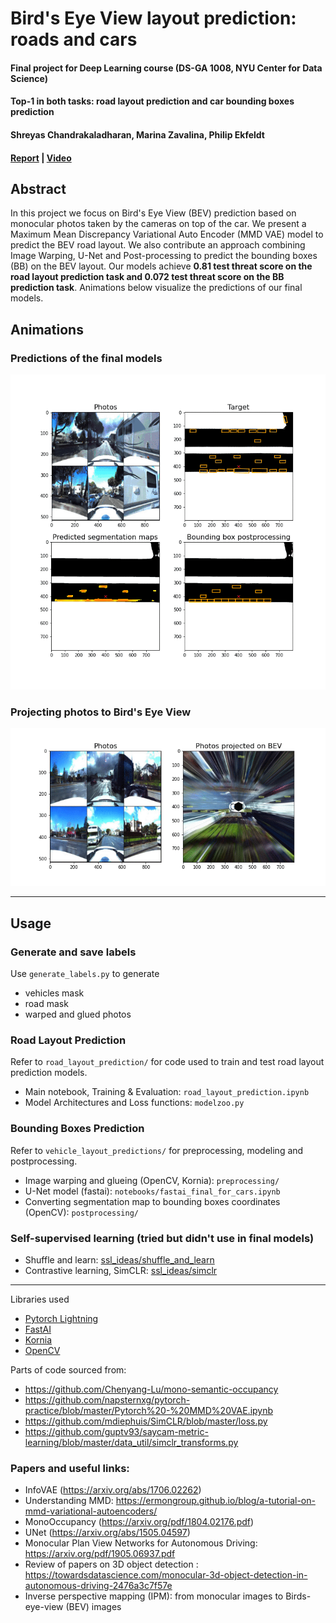 # Bird's Eye View layout prediction: roads and cars
#### Final project for Deep Learning course (DS-GA 1008, NYU Center for Data Science)  
#### Top-1 in both tasks: road layout prediction and car bounding boxes prediction
#### Shreyas Chandrakaladharan, Marina Zavalina, Philip Ekfeldt

#### [Report](report/DL_project_report.pdf) | [Video](https://www.youtube.com/watch?v=h6EQ-l9OZIc&t=1s)

## Abstract
In this project we focus on Bird's Eye View (BEV) prediction based on monocular photos taken by the cameras on top of the car. We present a Maximum Mean Discrepancy Variational Auto Encoder (MMD VAE) model to predict the BEV road layout. We also contribute an approach combining Image Warping, U-Net and Post-processing to predict the bounding boxes (BB) on the BEV layout. Our models achieve **0.81 test threat score on the road layout prediction task and 0.072 test threat score on the BB prediction task**. Animations below visualize the predictions of our final models.

## Animations
### Predictions of the final models
![Predictions](report/animations/predictions.gif)
### Projecting photos to Bird's Eye View
![Projections](report/animations/BEV_projection_car_braking.gif)

---
## Usage
### Generate and save labels
Use `generate_labels.py` to generate
- vehicles mask
- road mask
- warped and glued photos


### Road Layout Prediction
Refer to `road_layout_prediction/` for code used to train and test road layout prediction models. 
- Main notebook, Training & Evaluation: `road_layout_prediction.ipynb`<br>
- Model Architectures and Loss functions: `modelzoo.py`<br>


### Bounding Boxes Prediction
Refer to `vehicle_layout_predictions/` for preprocessing, modeling and postprocessing.
- Image warping and glueing (OpenCV, Kornia): `preprocessing/`
- U-Net model (fastai): `notebooks/fastai_final_for_cars.ipynb`
- Converting segmentation map to bounding boxes coordinates (OpenCV): `postprocessing/`


### Self-supervised learning (tried but didn't use in final models)
- Shuffle and learn: [ssl_ideas/shuffle_and_learn](ssl_ideas/shuffle_and_learn)
- Contrastive learning, SimCLR: [ssl_ideas/simclr](ssl_ideas/simclr)

---
Libraries used<br>
- [Pytorch Lightning](https://github.com/PyTorchLightning/pytorch-lightning)
- [FastAI](https://github.com/fastai/fastai)
- [Kornia](https://kornia.github.io/)
- [OpenCV](https://opencv.org/)

Parts of code sourced from:

- https://github.com/Chenyang-Lu/mono-semantic-occupancy<br>
- https://github.com/napsternxg/pytorch-practice/blob/master/Pytorch%20-%20MMD%20VAE.ipynb<br>
- https://github.com/mdiephuis/SimCLR/blob/master/loss.py <br>
- https://github.com/guptv93/saycam-metric-learning/blob/master/data_util/simclr_transforms.py <br>

### Papers and useful links:
- InfoVAE (https://arxiv.org/abs/1706.02262) <br>
- Understanding MMD: https://ermongroup.github.io/blog/a-tutorial-on-mmd-variational-autoencoders/ <br>
- MonoOccupancy (https://arxiv.org/pdf/1804.02176.pdf)
- UNet (https://arxiv.org/abs/1505.04597)
- Monocular Plan View Networks for Autonomous Driving: https://arxiv.org/pdf/1905.06937.pdf
- Review of papers on 3D object detection : https://towardsdatascience.com/monocular-3d-object-detection-in-autonomous-driving-2476a3c7f57e
- Inverse perspective mapping (IPM): from monocular images to Birds-eye-view (BEV) images




